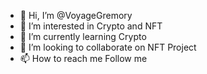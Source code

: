 - 👋 Hi, I’m @VoyageGremory
- 👀 I’m interested in Crypto and NFT
- 🌱 I’m currently learning Crypto
- 💞️ I’m looking to collaborate on NFT Project
- 📫 How to reach me Follow me

<!---
VoyageGremory/VoyageGremory is a ✨ special ✨ repository because its `README.md` (this file) appears on your GitHub profile.
You can click the Preview link to take a look at your changes.
--->

